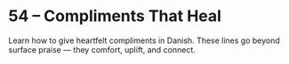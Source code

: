 # 54 – Compliments That Heal

Learn how to give heartfelt compliments in Danish. These lines go beyond surface praise — they comfort, uplift, and connect.